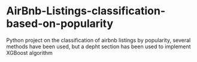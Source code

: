 # AirBnb-Listings-classification-based-on-popularity
Python project on the classification of airbnb listings by popularity, several methods have been used, but a depht section has been used to implement XGBoost algorithm
